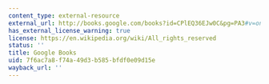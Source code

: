 ```yaml
---
content_type: external-resource
external_url: http://books.google.com/books?id=CPlEQ36EJw0C&pg=PA3#v=onepage
has_external_license_warning: true
license: https://en.wikipedia.org/wiki/All_rights_reserved
status: ''
title: Google Books
uid: 7f6ac7a8-f74a-49d3-b585-bfdf0e09d15e
wayback_url: ''
---
```

